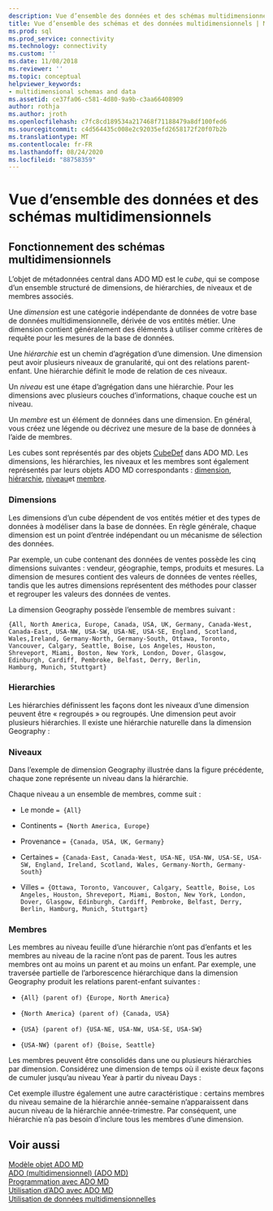 ```yaml
---
description: Vue d’ensemble des données et des schémas multidimensionnels
title: Vue d’ensemble des schémas et des données multidimensionnels | Microsoft Docs
ms.prod: sql
ms.prod_service: connectivity
ms.technology: connectivity
ms.custom: ''
ms.date: 11/08/2018
ms.reviewer: ''
ms.topic: conceptual
helpviewer_keywords:
- multidimensional schemas and data
ms.assetid: ce37fa06-c581-4d80-9a9b-c3aa66408909
author: rothja
ms.author: jroth
ms.openlocfilehash: c7fc8cd189534a217468f71188479a8df100fed6
ms.sourcegitcommit: c4d564435c008e2c92035efd2658172f20f07b2b
ms.translationtype: MT
ms.contentlocale: fr-FR
ms.lasthandoff: 08/24/2020
ms.locfileid: "88758359"
---
```

# <a name="overview-of-multidimensional-schemas-and-data"></a>Vue d’ensemble des données et des schémas multidimensionnels
## <a name="understanding-multidimensional-schemas"></a>Fonctionnement des schémas multidimensionnels  
 L’objet de métadonnées central dans ADO MD est le *cube*, qui se compose d’un ensemble structuré de dimensions, de hiérarchies, de niveaux et de membres associés.  
  
 Une *dimension* est une catégorie indépendante de données de votre base de données multidimensionnelle, dérivée de vos entités métier. Une dimension contient généralement des éléments à utiliser comme critères de requête pour les mesures de la base de données.  
  
 Une *hiérarchie* est un chemin d’agrégation d’une dimension. Une dimension peut avoir plusieurs niveaux de granularité, qui ont des relations parent-enfant. Une hiérarchie définit le mode de relation de ces niveaux.  
  
 Un *niveau* est une étape d’agrégation dans une hiérarchie. Pour les dimensions avec plusieurs couches d’informations, chaque couche est un niveau.  
  
 Un *membre* est un élément de données dans une dimension. En général, vous créez une légende ou décrivez une mesure de la base de données à l’aide de membres.  
  
 Les cubes sont représentés par des objets [CubeDef](../../reference/ado-md-api/cubedef-object-ado-md.md) dans ADO MD. Les dimensions, les hiérarchies, les niveaux et les membres sont également représentés par leurs objets ADO MD correspondants : [dimension](../../reference/ado-md-api/dimension-object-ado-md.md), [hiérarchie](../../reference/ado-md-api/hierarchy-object-ado-md.md), [niveau](../../reference/ado-md-api/level-object-ado-md.md)et [membre](../../reference/ado-md-api/member-object-ado-md.md).  
  
### <a name="dimensions"></a>Dimensions  
 Les dimensions d’un cube dépendent de vos entités métier et des types de données à modéliser dans la base de données. En règle générale, chaque dimension est un point d’entrée indépendant ou un mécanisme de sélection des données.  
  
 Par exemple, un cube contenant des données de ventes possède les cinq dimensions suivantes : vendeur, géographie, temps, produits et mesures. La dimension de mesures contient des valeurs de données de ventes réelles, tandis que les autres dimensions représentent des méthodes pour classer et regrouper les valeurs des données de ventes.  
  
 La dimension Geography possède l’ensemble de membres suivant :  
  
```console
{All, North America, Europe, Canada, USA, UK, Germany, Canada-West,  
Canada-East, USA-NW, USA-SW, USA-NE, USA-SE, England, Scotland,   
Wales,Ireland, Germany-North, Germany-South, Ottawa, Toronto,   
Vancouver, Calgary, Seattle, Boise, Los Angeles, Houston,   
Shreveport, Miami, Boston, New York, London, Dover, Glasgow,   
Edinburgh, Cardiff, Pembroke, Belfast, Derry, Berlin,   
Hamburg, Munich, Stuttgart}  
```  
  
### <a name="hierarchies"></a>Hierarchies  
 Les hiérarchies définissent les façons dont les niveaux d’une dimension peuvent être « regroupés » ou regroupés. Une dimension peut avoir plusieurs hiérarchies. Il existe une hiérarchie naturelle dans la dimension Geography :  
  
### <a name="levels"></a>Niveaux  
 Dans l’exemple de dimension Geography illustrée dans la figure précédente, chaque zone représente un niveau dans la hiérarchie.  
  
 Chaque niveau a un ensemble de membres, comme suit :  
  
-   Le monde `= {All}`  
  
-   Continents `= {North America, Europe}`  
  
-   Provenance `= {Canada, USA, UK, Germany}`  
  
-   Certaines `= {Canada-East, Canada-West, USA-NE, USA-NW, USA-SE, USA-SW, England, Ireland, Scotland, Wales, Germany-North, Germany-South}`  
  
-   Villes `= {Ottawa, Toronto, Vancouver, Calgary, Seattle, Boise, Los Angeles, Houston, Shreveport, Miami, Boston, New York, London, Dover, Glasgow, Edinburgh, Cardiff, Pembroke, Belfast, Derry, Berlin, Hamburg, Munich, Stuttgart}`  
  
### <a name="members"></a>Membres  
 Les membres au niveau feuille d’une hiérarchie n’ont pas d’enfants et les membres au niveau de la racine n’ont pas de parent. Tous les autres membres ont au moins un parent et au moins un enfant. Par exemple, une traversée partielle de l’arborescence hiérarchique dans la dimension Geography produit les relations parent-enfant suivantes :  
  
-   `{All} (parent of) {Europe, North America}`  
  
-   `{North America} (parent of) {Canada, USA}`  
  
-   `{USA} (parent of) {USA-NE, USA-NW, USA-SE, USA-SW}`  
  
-   `{USA-NW} (parent of) {Boise, Seattle}`  
  
 Les membres peuvent être consolidés dans une ou plusieurs hiérarchies par dimension. Considérez une dimension de temps où il existe deux façons de cumuler jusqu’au niveau Year à partir du niveau Days :  
  
 Cet exemple illustre également une autre caractéristique : certains membres du niveau semaine de la hiérarchie année-semaine n’apparaissent dans aucun niveau de la hiérarchie année-trimestre. Par conséquent, une hiérarchie n’a pas besoin d’inclure tous les membres d’une dimension.  
  
## <a name="see-also"></a>Voir aussi  
 [Modèle objet ADO MD](../../reference/ado-md-api/ado-md-object-model.md)   
 [ADO (multidimensionnel) (ADO MD)](./ado-multidimensional-ado-md.md)   
 [Programmation avec ADO MD](./programming-with-ado-md.md)   
 [Utilisation d’ADO avec ADO MD](./using-ado-with-ado-md.md)   
 [Utilisation de données multidimensionnelles](./working-with-multidimensional-data.md)